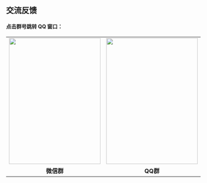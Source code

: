 ## 交流反馈

<demo-model url="/pages/example/about"></demo-model>

#### 点击群号跳转 QQ 窗口：

<qq-group></qq-group>

<table class="table" style="width: 700px;">
    <tr>
        <td align="center"><img src="https://ik.imagekit.io/anyup/images/social/weixin-chat.png" width="250" height="345" ></td>
        <td align="center"><img src="https://ik.imagekit.io/anyup/images/social/qq-chat.png" width="250" height="345" ></td>
    </tr>
    <tr>
        <td align="center"><strong>微信群</strong><br></td>
        <td align="center"><strong>QQ群</strong><br></td>
    </tr>
</table>
